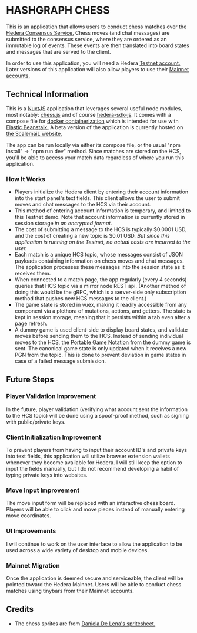 # HASHGRAPH CHESS

This is an application that allows users to conduct chess matches over the [Hedera Consensus Service.](https://hedera.com/consensus-service) Chess moves (and chat messages) are submitted to the consensus service, where they are ordered as an immutable log of events. These events are then translated into board states and messages that are served to the client.

In order to use this application, you will need a Hedera [Testnet account.](https://portal.hedera.com/register) Later versions of this application will also allow players to use their [Mainnet accounts.](https://hedera.com/account-creation)

## Technical Information

This is a [NuxtJS](https://nuxtjs.org/) application that leverages several useful node modules, most notably: [chess.js](https://github.com/jhlywa/chess.js) and of course [hedera-sdk-js](https://github.com/hashgraph/hedera-sdk-js). It comes with a compose file for [docker containerization](https://www.docker.com/) which is intended for use with [Elastic Beanstalk.](https://aws.amazon.com/elasticbeanstalk/) A beta version of the application is currently hosted on [the ScalemaiL website.](https://hashgraphchessbeta.scalemail.com)

The app can be run locally via either its compose file, or the usual "npm install" -> "npm run dev" method. Since matches are stored on the HCS, you'll be able to access your match data regardless of where you run this application.

### How It Works

- Players initialize the Hedera client by entering their account information into the start panel's text fields. This client allows the user to submit moves and chat messages to the HCS via their account.
- This method of entering account information is temporary, and limited to this Testnet demo. Note that account information is currently stored in session storage *in an encrypted format.*
- The cost of submitting a message to the HCS is typically $0.0001 USD, and the cost of creating a new topic is $0.01 USD. *But since this application is running on the Testnet, no actual costs are incurred to the user.*
- Each match is a unique HCS topic, whose messages consist of JSON payloads containing information on chess moves and chat messages. The application processes these messages into the session state as it receives them.
- When connected to a match page, the app regularly (every 4 seconds) queries that HCS topic via a mirror node REST api. (Another method of doing this would be the gRPC, which is a server-side only subscription method that pushes new HCS messages to the client.)
- The game state is stored in vuex, making it readily accessible from any component via a plethora of mutations, actions, and getters. The state is kept in session storage, meaning that it persists within a tab even after a page refresh.
- A dummy game is used client-side to display board states, and validate moves before sending them to the HCS. Instead of sending individual moves to the HCS, the [Portable Game Notation](https://en.wikipedia.org/wiki/Portable_Game_Notation) from the dummy game is sent. The canonical game state is only updated when it receives a new PGN from the topic. This is done to prevent deviation in game states in case of a failed message submission.

## Future Steps

### Player Validation Improvement

In the future, player validation (verifying what account sent the information to the HCS topic) will be done using a spoof-proof method, such as signing with public/private keys.

### Client Initialization Improvement

To prevent players from having to input their account ID's and private keys into text fields, this application will utilize browser extension wallets whenever they become available for Hedera. I will still keep the option to input the fields manually, but I do not recommend developing a habit of typing private keys into websites.

### Move Input Improvement

The move input form will be replaced with an interactive chess board. Players will be able to click and move pieces instead of manually entering move coordinates.

### UI Improvements

I will continue to work on the user interface to allow the application to be used across a wide variety of desktop and mobile devices.

### Mainnet Migration

Once the application is deemed secure and serviceable, the client will be pointed toward the Hedera Mainnet. Users will be able to conduct chess matches using tinybars from their Mainnet accounts.

## Credits

- The chess sprites are from [Daniela De Lena's spritesheet.](https://dilena.de/chess-artwork-pieces-and-board-art-assets)
